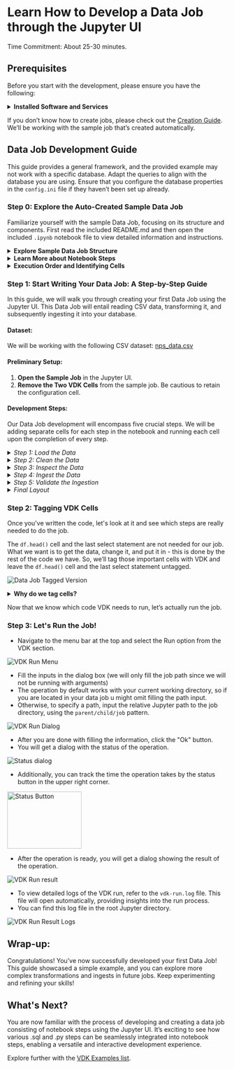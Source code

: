 # Learn How to Develop a Data Job through the Jupyter UI
Time Commitment: About 25-30 minutes.

## Prerequisites

Before you start with the development, please ensure you have the following:

<details>
  <summary><b>Installed Software and Services</b></summary>

- **VDK:** Ensure that the Versatile Data Kit is installed and properly configured.
- **[Control Service](https://github.com/vmware/versatile-data-kit/wiki/Interfaces#control-service:~:text=Parameterized%20SQL-,Control%20Service,-Job%20Lifecycle%20API):** Essential for orchestrating the execution of Data Jobs.
- **Jupyter instance:** Needed to access Jupyter Notebooks.
- **[vdk-jupyterlab-extension](https://github.com/vmware/versatile-data-kit/blob/main/projects/vdk-plugins/vdk-jupyter/vdk-jupyterlab-extension/README.md):** This extension integrates VDK with JupyterLab.
- **[vdk-notebook](https://github.com/vmware/versatile-data-kit/blob/main/projects/vdk-plugins/vdk-notebook/README.md):** Allows the execution of VDK jobs with notebooks.
- **[vdk-ipython](https://github.com/vmware/versatile-data-kit/blob/main/projects/vdk-plugins/vdk-ipython/README.md):** Loads VDK functionalities into IPython environments, allowing enhanced interaction.

</details>

If you don’t know how to create jobs, please check out the [Creation Guide](create_tutorial.md).
We’ll be working with the sample job that’s created automatically.

## Data Job Development Guide

This guide provides a general framework, and the provided example may not work with a specific database.
Adapt the queries to align with the database you are using.
Ensure that you configure the database properties in the `config.ini` file if they haven’t been set up already.

### Step 0: Explore the Auto-Created Sample Data Job

Familiarize yourself with the sample Data Job, focusing on its structure and components.
First read the included README.md and then open the included `.ipynb` notebook file to view detailed information and instructions.

<details>
  <summary><b>Explore Sample Data Job Structure</b></summary>

- Upon opening the file, observe cells containing sample information and instructional docstrings.
- **Configuration Cell:** Identify and run the configuration cell for VDK IPython as instructed, allowing VDK interaction within the notebook.
- **VDK Cells Examples:** Note two provided VDK cells illustrating basic usage and functionality.

  ![VDK Create Sample Job](images/sample-notebook-file.png)

</details>

<details>
  <summary><b>Learn More about Notebook Steps</b></summary>

#### Python Cells
Within the notebook, VDK provides an object — `job_input`, which has methods for:
- Executing queries
- Ingesting data
- Handling properties, and more.

To learn more about it, type `help(job_input)` in a Python cell.

#### SQL Cells
SQL-only cells can be created by starting the cell with `%%vdksql` magic. Properties and arguments within SQL cells are automatically replaced, for example `{db}`.

```ipython
%%vdksql
select * from {db}.sales
join {db}.marketing
using (sale_id)
```
</details>

<details>
  <summary><b>Execution Order and Identifying Cells</b></summary>

#### Tagging Cells with "vdk"
Cells can be tagged with "vdk". While this tag does not impact the development phase of the data job, it is crucial for subsequent automated operations, like a "VDK Run".

- **Impact of Tagging:** Only the cells critical to the data job should be tagged with "vdk". These tagged cells are essential during deployment and other execution processes.
- **Identifying VDK Cells:** They can be easily recognized by their unique color scheme, the presence of the VDK logo, and an exclusive numbering system.
- **Execution Order:** VDK cells in the notebook are executed according to their numbering when executing the notebook data job with VDK.
- **Untagged Cells:** Cells not tagged with "vdk" will be overlooked during deployment. They can be deleted as they are not essential to the data job's execution. However, removing VDK-tagged cells will alter the data job execution.

#### Sample Job Overview
In the sample job, there are two VDK cells, with the remaining ones being untagged.

![VDK Cells Sample Job](images/sample-notebook-file.png)

</details>

### Step 1: Start Writing Your Data Job: A Step-by-Step Guide

In this guide, we will walk you through creating your first Data Job using the Jupyter UI. This Data Job will entail reading CSV data, transforming it, and subsequently ingesting it into your database.

#### **Dataset:**
We will be working with the following CSV dataset: [nps_data.csv](https://raw.githubusercontent.com/duyguHsnHsn/nps-data/main/nps_data.csv)

#### **Preliminary Setup:**
1. **Open the Sample Job** in the Jupyter UI.
2. **Remove the Two VDK Cells** from the sample job. Be cautious to retain the configuration cell.

#### **Development Steps:**
Our Data Job development will encompass five crucial steps. We will be adding separate cells for each step in the notebook and running each cell upon the completion of every step.

<details>
  <summary><i>Step 1: Load the Data</i></summary>

In the first step, we will load the data from the provided CSV link as a DataFrame.

```
import pandas as pd
# Read the data
url = "https://raw.githubusercontent.com/duyguHsnHsn/nps-data/main/nps_data.csv"
df = pd.read_csv(url)
```

</details>

<details>
  <summary><i>Step 2: Clean the Data</i></summary>

Next, we will remove any dirty test data from the DataFrame to clean our dataset.

```
df = df[df['User'] != 'testuser']
```

</details>

<details>
  <summary><i>Step 3: Inspect the Data</i></summary>
Post-cleaning, we will inspect the first few rows of our DataFrame to ensure the data is in the correct format and has been cleaned properly.

```
df.head()
```

</details>

<details>
  <summary><i>Step 4: Ingest the Data</i></summary>

Once satisfied with the cleanliness and structure of our data, we will ingest it using VDK's job_input.
In this step, additional parameters like collector_id can also be added if needed.

```
job_input.send_tabular_data_for_ingestion(
    df.itertuples(index=False),
    destination_table="nps_data",
    column_names=df.columns.tolist()
)
```

</details>

<details>
  <summary><i>Step 5: Validate the Ingestion</i></summary>

Finally, to ensure the success of our Data Job, we will validate whether the data has been ingested successfully by querying our destination table and inspecting the ingested data.

```
%%vdksql
select * from nps_data
```

</details>

<details>
  <summary><i>Final Layout</i></summary>

Upon completion of all the steps, your notebook should resemble the following:

![Data Job First version](images/untagged-cells-job.png)

</details>


###  Step 2: Tagging VDK Cells

Once you've written the code, let's look at it and see which steps are really needed to do the job.

The `df.head()` cell and the last select statement are not needed for our job.
What we want is to get the data, change it, and put it in - this is done by the rest of the code we have.
So, we’ll tag those important cells with VDK and leave the `df.head()` cell and the last select statement untagged.

![Data Job Tagged Version](images/tagged-cells-job.png)

<details>
  <summary><b>Why do we tag cells?</b></summary>

Tagging the right cells with VDK makes sure that when we do "VDK Run" or when the job runs on a schedule, no extra code runs.
You can either delete the extra cells or leave them untagged.
For this guide, we’ll leave them untagged so you can see the difference between tagged and untagged cells.

Now, with everything clear, let’s run the job!
</details>

Now that we know which code VDK needs to run, let’s actually run the job.


### Step 3: Let's Run the Job!

- Navigate to the menu bar at the top and select the Run option from the VDK section.

![VDK Run Menu](images/run-menu.png)

- Fill the inputs in the dialog box (we will only fill the job path since we will not be running with arguments)
- The operation by default works with your current working directory, so if you are located in your data job u might omit filling the path input.
- Otherwise, to specify a path, input the relative Jupyter path to the job directory, using the `parent/child/job` pattern.

![VDK Run Dialog](images/run-dialog.png)

- After you are done with filling the information, click the "Ok" button.
- You will get a dialog with the status of the operation.

![Status dialog](images/run-status-dialog.png)

- Additionally, you can track the time the operation takes by the status button in the upper right corner.

<img src="images/vdk-status-button.png" alt="Status Button" width="170px" height="130px"/>


- After the operation is ready, you will get a dialog showing the result of the operation.

![VDK Run result](images/run-result-dialog.png)

- To view detailed logs of the VDK run, refer to the `vdk-run.log` file. This file will open automatically, providing insights into the run process.
- You can find this log file in the root Jupyter directory.

![VDK Run Result Logs](images/vdk-run-logs.png)

## Wrap-up:
Congratulations!
You’ve now successfully developed your first Data Job!
This guide showcased a simple example, and you can explore more complex transformations and ingests in future jobs.
Keep experimenting and refining your skills!


## What's Next?

You are now familiar with the process of developing and creating a data job consisting of notebook steps using the Jupyter UI.
It’s exciting to see how various .sql and .py steps can be seamlessly integrated into notebook steps, enabling a versatile and interactive development experience.

Explore further with the [VDK Examples list](https://github.com/vmware/versatile-data-kit/wiki/Examples).

